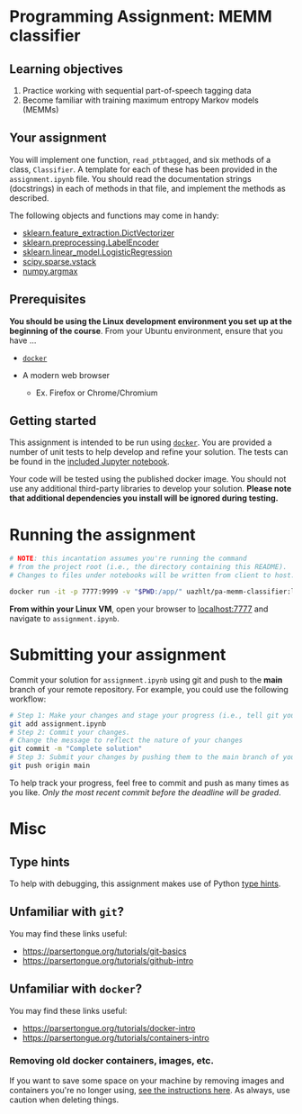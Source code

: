 # Programming Assignment: MEMM classifier

## Learning objectives

1. Practice working with sequential part-of-speech tagging data 
2. Become familiar with training maximum entropy Markov models (MEMMs)
   
## Your assignment

You will implement one function, `read_ptbtagged`, and six methods of a class, `Classifier`.
A template for each of these has been provided in the `assignment.ipynb` file.
You should read the documentation strings (docstrings) in each of methods in that file, and implement the methods as described.

The following objects and functions may come in handy:
* [sklearn.feature_extraction.DictVectorizer](https://scikit-learn.org/stable/modules/generated/sklearn.feature_extraction.DictVectorizer.html)
* [sklearn.preprocessing.LabelEncoder](https://scikit-learn.org/stable/modules/generated/sklearn.preprocessing.LabelEncoder.html)
* [sklearn.linear_model.LogisticRegression](https://scikit-learn.org/stable/modules/generated/sklearn.linear_model.LogisticRegression.html) 
* [scipy.sparse.vstack](https://docs.scipy.org/doc/scipy/reference/generated/scipy.sparse.vstack.html)
* [numpy.argmax](https://docs.scipy.org/doc/numpy/reference/generated/numpy.argmax.html)


## Prerequisites

**You should be using the Linux development environment you set up at the beginning of the course**.  From your Ubuntu environment, ensure that you have ...

- [`docker`](https://parsertongue.org/tutorials/ubuntu-install-docker/)

- A modern web browser
  - Ex. Firefox or Chrome/Chromium


## Getting started

This assignment is intended to be run using [`docker`](https://docs.docker.com/install/).  You are provided a number of unit tests to help develop and refine your solution.  The tests can be found in the [included Jupyter notebook](./assignment.ipynb).

Your code will be tested using the published docker image.  You should not use any additional third-party libraries to develop your solution.  **Please note that additional dependencies you install will be ignored during testing.**



# Running the assignment


```bash
# NOTE: this incantation assumes you're running the command 
# from the project root (i.e., the directory containing this README). 
# Changes to files under notebooks will be written from client to host.

docker run -it -p 7777:9999 -v "$PWD:/app/" uazhlt/pa-memm-classifier:latest
```

**From within your Linux VM**, open your browser to [localhost:7777](localhost:7777) and navigate to `assignment.ipynb`.


# Submitting your assignment

Commit your solution for `assignment.ipynb` using git and push to the **main** branch of your remote repository.  For example, you could use the following workflow:

```bash
# Step 1: Make your changes and stage your progress (i.e., tell git you want to "save" certain changes)
git add assignment.ipynb
# Step 2: Commit your changes.
# Change the message to reflect the nature of your changes
git commit -m "Complete solution"
# Step 3: Submit your changes by pushing them to the main branch of your remote repo
git push origin main
```

To help track your progress, feel free to commit and push as many times as you like.  _Only the most recent commit before the deadline will be graded_.

# Misc

## Type hints

To help with debugging, this assignment makes use of Python [type hints](https://docs.python.org/3.8/library/typing.html).

## Unfamiliar with `git`?

You may find these links useful:

- https://parsertongue.org/tutorials/git-basics
- https://parsertongue.org/tutorials/github-intro

## Unfamiliar with `docker`?

You may find these links useful:

- https://parsertongue.org/tutorials/docker-intro
- https://parsertongue.org/tutorials/containers-intro

### Removing old docker containers, images, etc.

If you want to save some space on your machine by removing images and containers you're no longer using, [see the instructions here](https://docs.docker.com/config/pruning/).  As always, use caution when deleting things.